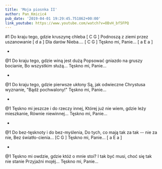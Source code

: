 ```yaml
---
title: 'Moja piosnka II'
author: Pan_Kmicic4
pub_date: '2019-04-01 19:29:45.751862+00:00'
link_youtube: https://www.youtube.com/watch?v=OBvH_bf5FPQ
---
```


#1
Do kraju tego, gdzie kruszynę chleba [ C G ]
Podnoszą z ziemi przez uszanowanie [ d a ]
Dla darów Nieba.... [ C G ]
Tęskno mi, Panie... [ a E a ]

*

@1
Do kraju tego, gdzie winą jest dużą
Popsować gniazdo na gruszy bocianie,
Bo wszystkim służą...
Tęskno mi, Panie...

*

@1
Do kraju tego, gdzie pierwsze ukłony
Są, jak odwieczne Chrystusa wyznanie,
"Bądź pochwalony!"
Tęskno mi, Panie...

*

@1
Tęskno mi jeszcze i do rzeczy innej,
Której już nie wiem, gdzie leży mieszkanie,
Równie niewinnej...
Tęskno mi, Panie...

*

@1
Do bez-tęsknoty i do bez-myślenia,
Do tych, co mają tak za tak --
nie za nie, 
Bez światło-cienia... [C G ]
Tęskno mi, Panie... [ a E a ]

*

@1
Tęskno mi owdzie, gdzie któż o mnie stoi?
I tak być musi, choć się tak nie stanie
Przyjaźni mojéj...
Tęskno mi, Panie...